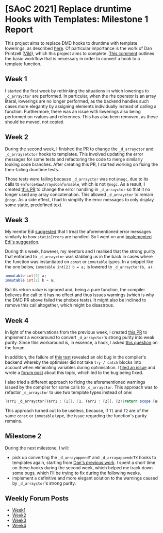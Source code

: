 # [SAoC 2021] Replace druntime Hooks with Templates: Milestone 1 Report
This project aims to replace DMD hooks to druntime with template lowerings, as described [here](https://github.com/dlang/projects/issues/25).
Of particular importance is the work of Dan Printzell ([Vild](https://github.com/Vild/)), which this project aims to complete.
[This comment](https://github.com/dlang/projects/issues/25#issuecomment-591866063) outlines the basic workflow that is necessary in order to convert a hook to a template function.

## Week 1
I started the first week by rethinking the situations in which lowerings to `_d_arrayctor` are performed.
In particular, when the rhs operator is an array literal, lowerings are no longer performed, as the backend handles such cases more elegantly by assigning elements individually instead of calling a function.
Furthermore, there was an issue with lowerings also being performed on rvalues and references.
This has also been removed, as these should be moved, not copied.

## Week 2
During the second week, I finished the [PR](https://github.com/dlang/dmd/pull/13116/files) to change the `_d_arrayctor` and `_d_arraysetctor` hooks to templates.
This involved updating the error messages for some tests and refactoring the code to merge similarly looking code branches.
After creating this PR, I started working on fixing the then-failing druntime tests.

Those tests were failing because `_d_arrayctor` was not `@nogc`, due to its calls to `enforceRawArraysConformable`, which is not `@nogc`.
As a result, I created [this PR](https://github.com/dlang/druntime/pull/3582) to change
the error handling in `_d_arrayctor` so that it no longer used any array concatenation.
This allowed `_d_arrayctor` to remain `@nogc`.
As a side effect, I had to simplify the error messages to only display some static, predefined text.

## Week 3
My mentor Edi [suggested](https://github.com/dlang/druntime/pull/3582#discussion_r725480441) that I treat the aforementioned error messages similarly to how `staticError`s are handled.
So I went on and [implemented Edi's suggestion](https://github.com/dlang/druntime/pull/3583).

During this week, however, my mentors and I realised that the strong purity that enforced to `_d_arrayctor` was stabbing us in the back in cases where the function was instantiated on `const` or `immutable` types.
In a snippet like the one below, `immutable int[2] b = a;` is lowered to `_d_arrayctor(b, a)`.
```d
immutable int[2] a;
immutable int[2] b = a;
```
But its return value is ignored and, being a pure function, the compiler believes the call to it has no effect and thus issues warnings (which is why the DMD PR above failed the phobos tests).
It might also be inclined to remove this call altogether, which might be disastrous.

## Week 4
In light of the observations from the previous week, I created [this PR](https://github.com/dlang/druntime/pull/3587) to implement a workaround to convert `_d_arrayctor`'s strong purity into weak purity.
Since this workaround is, in essence, a hack, I asked [this question](https://forum.dlang.org/post/simesvkancmscrtsciwq@forum.dlang.org) on the forum.

In addition, the failure of [this test](https://github.com/dlang/druntime/blob/b8f47bcb00435fb11a206bb5356f0bafb570641f/src/core/internal/postblit.d#L273) revealed an old bug in the compiler's backend whereby the optimiser did not take `try / catch` blocks into account when eliminating variables during optimisation.
I [filed an issue](https://issues.dlang.org/show_bug.cgi?id=22372) and wrote a [forum post](https://forum.dlang.org/post/tfovzyyscbuimlthpeci@forum.dlang.org) about this topic, which led to the bug being fixed.

I also tried a different approach to fixing the aforementioned warnings issued by the compiler for some calls to `_d_arrayctor`.
This approach was to refactor `_d_arrayctor` to use two template types instead of one:
```d
Tarr1 _d_arrayctor(Tarr1 : T1[], T1, Tarr2 : T2[], T2)(return scope Tarr1 to, scope Tarr2 from)
```
This approach turned out to be useless, because, if `T1` and `T2` are of the same `const` or `immutable` type, the issue regarding the function's purity remains.

## Milestone 2
During the next milestone, I will:
- pick up converting the `_d_arrayappendT` and `_d_arrayappendcTX` hooks to templates again, starting from [Dan's previous work](https://github.com/dlang/dmd/pull/9982/).
I spent a short time on these hooks during the second week, which helped me track down some bugs, which I'll be trying to fix during the following weeks.
- implement a definitive and more elegant solution to the warnings caused by `_d_arrayctor`'s strong purity.

## Weekly Forum Posts
- [Week1](https://forum.dlang.org/post/bbhmgddyabnuxajlxgqp@forum.dlang.org)
- [Week2](https://forum.dlang.org/post/pxmvkkhbjahauldjezdn@forum.dlang.org)
- [Week3](https://forum.dlang.org/post/hqaobmhwepknxaoiejsc@forum.dlang.org)
- [Week4](https://forum.dlang.org/post/eiblybnzjygeueiqgxmr@forum.dlang.org)
